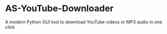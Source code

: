 # AS-YouTube-Downloader
A modern Python GUI tool to download YouTube videos or MP3 audio in one click
